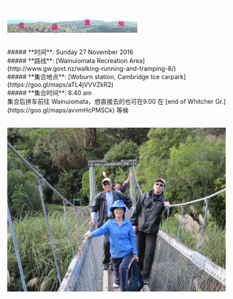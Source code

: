 ![skyline](_images/skyline2.png)

<br/>
##### **时间**: Sunday 27 November 2016
<br/>
##### **路线**: [Wainuiomata Recreation Area](http://www.gw.govt.nz/walking-running-and-tramping-8/)
<br/>
##### **集合地点**: [Woburn station, Cambridge tce carpark](https://goo.gl/maps/aTL4jVVVZkR2)
<br/>
##### **集合时间**: 8.40 am 

<br/>
集合后拼车前往 Wainuiomata，想直接去的也可在9.00 在 [end of Whitcher Gr.](https://goo.gl/maps/avvmHcPMSCk) 等候 
<br/>

<br/>


![wainuiomata1](_images/wainuiomata1.jpg)

